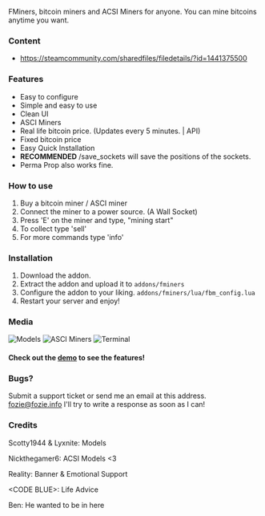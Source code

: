 FMiners, bitcoin miners and ACSI Miners for anyone. You can mine bitcoins anytime you want.

### Content
 - https://steamcommunity.com/sharedfiles/filedetails/?id=1441375500

### Features
 - Easy to configure
 - Simple and easy to use
 - Clean UI
 - ASCI Miners
 - Real life bitcoin price. (Updates every 5 minutes. | API)
 - Fixed bitcoin price
 - Easy Quick Installation
 - **RECOMMENDED** /save_sockets will save the positions of the sockets.
 - Perma Prop also works fine.

### How to use
 1. Buy a bitcoin miner / ASCI miner
 2. Connect the miner to a power source. (A Wall Socket)
 3. Press 'E' on the miner and type, "mining start"
 4. To collect type 'sell'
 5. For more commands type 'info'

### Installation
 1. Download the addon.
 2. Extract the addon and upload it to ``addons/fminers``
 3. Configure the addon to your liking. ``addons/fminers/lua/fbm_config.lua``
 4. Restart your server and enjoy!

### Media

![Models](https://steamuserimages-a.akamaihd.net/ugc/941698549359914809/90D8451EBCE0FBDF8FCE0E96586A8E5F7088C060/ "Models")
![ASCI Miners](https://steamuserimages-a.akamaihd.net/ugc/941700367601166565/93D089F29BDED5CE0AA885B934F2CC2763EA21E2/ "ASCI Miners")
![Terminal](https://steamuserimages-a.akamaihd.net/ugc/946203581552741750/CA371575A9128B78C1DA812860CC79D1C461BB2F/ "Terminal")

#### Check out the [demo](https://www.youtube.com/watch?v=In8zqfPELD8) to see the features!

### Bugs?
Submit a support ticket or send me an email at this address. fozie@fozie.info
I'll try to write a response as soon as I can!

### Credits
Scotty1944 & Lyxnite: Models

Nickthegamer6: ACSI Models <3

Reality: Banner & Emotional Support

\<CODE BLUE\>: Life Advice

Ben: He wanted to be in here